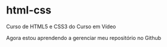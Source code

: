 # html-css
 Curso de HTML5 e CSS3 do Curso em Vídeo

 Agora estou aprendendo a gerenciar meu repositório no Github
